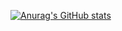 
[![Anurag's GitHub stats](https://github-readme-stats.vercel.app/api?username=badr)](https://github.com/anuraghazra/github-readme-stats)
